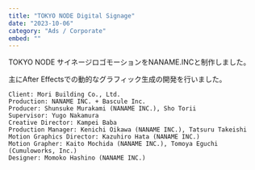 ```yaml
---
title: "TOKYO NODE Digital Signage"
date: "2023-10-06"
category: "Ads / Corporate"
embed: ""
---
```


TOKYO NODE サイネージロゴモーションをNANAME.INCと制作しました。

主にAfter Effectsでの動的なグラフィック生成の開発を行いました。

```plaintext
Client: Mori Building Co., Ltd.
Production: NANAME INC. + Bascule Inc.
Producer: Shunsuke Murakami (NANAME INC.), Sho Torii
Supervisor: Yugo Nakamura 
Creative Director: Kampei Baba
Production Manager: Kenichi Oikawa (NANAME INC.), Tatsuru Takeishi
Motion Graphics Director: Kazuhiro Hata (NANAME INC.)
Motion Grapher: Kaito Mochida (NANAME INC.), Tomoya Eguchi (Cumuloworks, Inc.)
Designer: Momoko Hashino (NANAME INC.)
```
